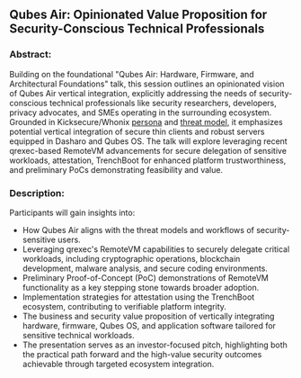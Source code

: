 ## Qubes Air: Opinionated Value Proposition for Security-Conscious Technical Professionals

### Abstract:

Building on the foundational "Qubes Air: Hardware, Firmware, and Architectural
Foundations" talk, this session outlines an opinionated vision of Qubes Air
vertical integration, explicitly addressing the needs of security-conscious
technical professionals like security researchers, developers, privacy
advocates, and SMEs operating in the surrounding ecosystem. Grounded in
Kicksecure/Whonix
[persona](https://github.com/3mdeb/verified-boot/blob/master/threat-model-persona.md)
and [threat
model](https://github.com/3mdeb/verified-boot/blob/master/threat-model.md), it
emphasizes potential vertical integration of secure thin clients and robust
servers equipped in Dasharo and Qubes OS. The talk will explore leveraging
recent qrexec-based RemoteVM advancements for secure delegation of sensitive
workloads, attestation, TrenchBoot for enhanced platform trustworthiness, and
preliminary PoCs demonstrating feasibility and value.

### Description:

Participants will gain insights into:
* How Qubes Air aligns with the threat models and workflows of
security-sensitive users.
* Leveraging qrexec's RemoteVM capabilities to securely delegate critical
workloads, including cryptographic operations, blockchain development, malware
analysis, and secure coding environments.
* Preliminary Proof-of-Concept (PoC) demonstrations of RemoteVM functionality
as a key stepping stone towards broader adoption.
* Implementation strategies for attestation using the TrenchBoot ecosystem,
contributing to verifiable platform integrity.
* The business and security value proposition of vertically integrating
hardware, firmware, Qubes OS, and application software tailored for sensitive
technical workloads.
* The presentation serves as an investor-focused pitch, highlighting both the
practical path forward and the high-value security outcomes achievable through
targeted ecosystem integration.

